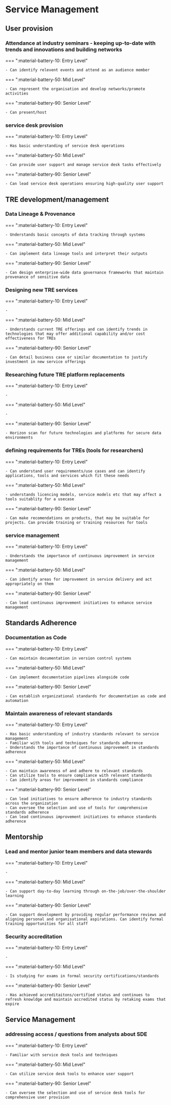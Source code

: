 # Service Management

## User provision


### Attendance at industry seminars - keeping up-to-date with trends and innovations and building networks

=== ":material-battery-10: Entry Level"

    - Can identify relevent events and attend as an audience member

=== ":material-battery-50: Mid Level"

    - Can represent the organisation and develop networks/promote activities

=== ":material-battery-90: Senior Level"

    - Can present/host

### service desk provision

=== ":material-battery-10: Entry Level"

    - Has basic understanding of service desk operations

=== ":material-battery-50: Mid Level"

    - Can provide user support and manage service desk tasks effectively

=== ":material-battery-90: Senior Level"

    - Can lead service desk operations ensuring high-quality user support
## TRE development/management


### Data Lineage & Provenance

=== ":material-battery-10: Entry Level"

    - Understands basic concepts of data tracking through systems

=== ":material-battery-50: Mid Level"

    - Can implement data lineage tools and interpret their outputs

=== ":material-battery-90: Senior Level"

    - Can design enterprise-wide data governance frameworks that maintain provenance of sensitive data

### Designing new TRE services

=== ":material-battery-10: Entry Level"

    -

=== ":material-battery-50: Mid Level"

    - Understands current TRE offerings and can identify trends in technologies that may offer additional capability and/or cost effectiveness for TREs

=== ":material-battery-90: Senior Level"

    - Can detail business case or similar documentation to justify investment in new service offerings

### Researching future TRE platform replacements

=== ":material-battery-10: Entry Level"

    -

=== ":material-battery-50: Mid Level"

    -

=== ":material-battery-90: Senior Level"

    - Horizon scan for future technologies and platforms for secure data environments

### defining requirements for TREs (tools for researchers)

=== ":material-battery-10: Entry Level"

    - Can understand user requirements/use cases and can identify applications, tools and services which fit these needs

=== ":material-battery-50: Mid Level"

    - understands licencing models, service models etc that may affect a tools suitablity for a usecase

=== ":material-battery-90: Senior Level"

    - Can make recomendations on products, that may be suitable for projects. Can provide training or training resources for tools

### service management

=== ":material-battery-10: Entry Level"

    - Understands the importance of continuous improvement in service management

=== ":material-battery-50: Mid Level"

    - Can identify areas for improvement in service delivery and act appropriately on them

=== ":material-battery-90: Senior Level"

    - Can lead continuous improvement initiatives to enhance service management
## Standards Adherence


### Documentation as Code

=== ":material-battery-10: Entry Level"

    - Can maintain documentation in version control systems

=== ":material-battery-50: Mid Level"

    - Can implement documentation pipelines alongside code

=== ":material-battery-90: Senior Level"

    - Can establish organizational standards for documentation as code and automation

### Maintain awareness of relevant standards

=== ":material-battery-10: Entry Level"

    - Has basic understanding of industry standards relevant to service management
    - Familiar with tools and techniques for standards adherence
    - Understands the importance of continuous improvement in standards adherence

=== ":material-battery-50: Mid Level"

    - Can maintain awareness of and adhere to relevant standards
    - Can utilize tools to ensure compliance with relevant standards
    - Can identify areas for improvement in standards compliance

=== ":material-battery-90: Senior Level"

    - Can lead initiatives to ensure adherence to industry standards across the organization
    - Can oversee the selection and use of tools for comprehensive standards adherence
    - Can lead continuous improvement initiatives to enhance standards adherence
## Mentorship


### Lead and mentor junior team members and data stewards

=== ":material-battery-10: Entry Level"

    -

=== ":material-battery-50: Mid Level"

    - Can support day-to-day learning through on-the-job/over-the-shoulder learning

=== ":material-battery-90: Senior Level"

    - Can support development by providing regular performance reviews and aligning personal and organisational aspirations. Can identify formal training opportunities for all staff

### Security accreditation

=== ":material-battery-10: Entry Level"

    -

=== ":material-battery-50: Mid Level"

    - Is studying for exams in formal security certifications/standards

=== ":material-battery-90: Senior Level"

    - Has achieved accreditaitons/certified status and continues to refresh knowldge and maintain accredited status by retaking exams that expire
## Service Management


### addressing access / questions from analysts about SDE

=== ":material-battery-10: Entry Level"

    - Familiar with service desk tools and techniques

=== ":material-battery-50: Mid Level"

    - Can utilize service desk tools to enhance user support

=== ":material-battery-90: Senior Level"

    - Can oversee the selection and use of service desk tools for comprehensive user provision
